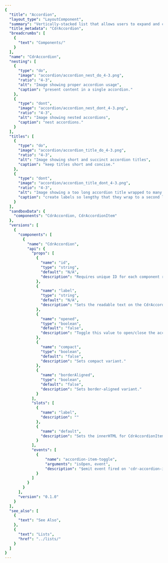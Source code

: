 ```yaml
---
{
  "title": "Accordion",
  "layout_type": "LayoutComponent",
  "summary": "Vertically-stacked list that allows users to expand and collapse additional content",
  "title_metadata": "CdrAccordion",
  "breadcrumbs": [
    {
      "text": "Components/"
    }
  ],
  "name": "CdrAccordion",
  "nesting": [
    {
      "type": "do",
      "image": "accordion/accordion_nest_do_4-3.png",
      "ratio": "4-3",
      "alt": "Image showing proper accordion usage",
      "caption": "present content in a single accordion."
    },
    {
      "type": "dont",
      "image": "accordion/accordion_nest_dont_4-3.png",
      "ratio": "4-3",
      "alt": "Image showing nested accordions",
      "caption": "nest accordions."
    }
  ],
  "titles": [
    {
      "type": "do",
      "image": "accordion/accordion_title_do_4-3.png",
      "ratio": "4-3",
      "alt": "Image showing short and succinct accordion titles",
      "caption": "keep titles short and concise."
    },
    {
      "type": "dont",
      "image": "accordion/accordion_title_dont_4-3.png",
      "ratio": "4-3",
      "alt": "Image showing a too long accordion title wrapped to many lines",
      "caption": "create labels so lengthy that they wrap to a second line."
    }
  ],
  "sandboxData": {
    "components": "CdrAccordion, CdrAccordionItem"
  },
  "versions": [
    {
      "components": [
        {
          "name": "CdrAccordion",
          "api": {
            "props": [
              {
                "name": "id",
                "type": "string",
                "default": "N/A",
                "description": "Requires unique ID for each component reference."
              },
              {
                "name": "label",
                "type": "string",
                "default": "N/A",
                "description": "Sets the readable text on the CdrAccordion button. Deprecated. Use label slot."
              },
              {
                "name": "opened",
                "type": "boolean",
                "default": "false",
                "description": "Toggle this value to open/close the accordion."
              },
              {
                "name": "compact",
                "type": "boolean",
                "default": "false",
                "description": "Sets compact variant."
              },
              {
                "name": "borderAligned",
                "type": "boolean",
                "default": "false",
                "description": "Sets border-aligned variant."
              }
            ],
            "slots": [
              {
                "name": "label",
                "description": ""
              },
              {
                "name": "default",
                "description": "Sets the innerHTML for CdrAccordionItem content."
              }
            ],
            "events": [
              {
                  "name": "accordion-item-toggle",
                  "arguments": "isOpen, event",
                  "description": "$emit event fired on 'cdr-accordion-item' toggle."
              }
            ]
          }
        }
      ],
      "version": "0.1.0"
    }
  ],
  "see_also": [
    {
      "text": "See Also",
    },
    {
      "text": "Lists",
      "href": "../lists/"
    }
  ]
}
---
```


<cdr-doc-tabs>

<template slot="Overview">
<cdr-doc-table-of-contents-shell>

## Default

Section borders expand to full width of container.

<cdr-doc-example-code-pair repository-href="/src/components/accordion" :sandbox-data="$page.frontmatter.sandboxData">

```html
  <cdr-accordion>
    <cdr-accordion-item
      id="default-1"
      label="How do I find my member number?">
      <cdr-text tag="p">
          Find your member number online. You can also call 
          Customer Support at 1-800-426-4840 (U.S. and Canada) or 1-253-891-2500 (International).
      </cdr-text>
    </cdr-accordion-item>
    <cdr-accordion-item
      id="default-2"
      label="Does every member get an Annual Dividend?">
      <cdr-text tag="p">
          Only active REI Co-op members receive an Annual Dividend notice. To be an active 
          member, you need to make net merchandise or shipping purchases (purchases minus credits and returns) 
          of at least $10 per year, unless you joined during that calendar year.
      </cdr-text>
    </cdr-accordion-item>
    <cdr-accordion-item
      id="default-3"
      label="When does my dividend expire?">
      <cdr-text tag="p">
          Your dividend expires on Jan. 3, just under two years after it has been issued. 
          or example, your 2018 dividend earned on 2017 purchases will expire in January 2020.
      </cdr-text>
    </cdr-accordion-item>
  </cdr-accordion>
```

</cdr-doc-example-code-pair>

## Compact

Reduced spacing around title and content body. Also, smaller font sizes resulting in an overall denser display of content.

<cdr-doc-example-code-pair repository-href="/src/components/accordion" :sandbox-data="$page.frontmatter.sandboxData">

```html
  <cdr-accordion :compact="true">
    <cdr-accordion-item
      id="compact-1"
      label="Why buy used gear?"
    >
      <cdr-text tag="p">
        Used Gear Beta is one way we are experimenting expanding opportunities 
        to enjoy life outdoors and bringing value to our members.
      </cdr-text>
    </cdr-accordion-item>
    <cdr-accordion-item
      id="compact-2"
      label="What's your cancellation policy?"
    >
      <cdr-text tag="p">
        Orders may be cancelled within 30 minutes of placing your order online. 
        After 30 minutes, your order will begin processing through our fulfillment center and cannot be cancelled.
      </cdr-text>
    </cdr-accordion-item>
    <cdr-accordion-item
      id="compact-3"
      label="When will my order arrive?"
    >
      <cdr-text tag="p">
        REI Co-op Used Gear Beta orders can take up to 3-4 business days to ship out. When your order ships, 
        we'll send you a shipping confirmation email that contains your tracking information. Shipping time is generally 3-5 business days.
      </cdr-text>
    </cdr-accordion-item>
  </cdr-accordion>
```

</cdr-doc-example-code-pair>

## Border Aligned

Border aligns to the title text and expand/collapse icon.

<cdr-doc-example-code-pair :background-toggle="false" repository-href="/src/components/accordion" :sandbox-data="$page.frontmatter.sandboxData">

```html
  <cdr-accordion :border-aligned="true">
    <cdr-accordion-item
      id="border-aligned-1"
      label="How long have you been in business?"
    >
      <cdr-text tag="p">
        REI has offered the finest in outdoor gear since 1938. In that same spirit, 
        REI Adventures has led the way down wilderness paths and cultural back roads 
        to the most intriguing destinations in the world since 1987.
      </cdr-text>
    </cdr-accordion-item>
    <cdr-accordion-item
      id="border-aligned-2"
      label="What kinds of trips are offered?"
    >
      <cdr-text tag="p">
        We have adventures that range from weekend getaways to three-week treks. We 
        explore the world on foot, by kayak, canoe or raft, bicycle, safari, 4-wheel 
        drive, cruise ship or a combination of these vehicles! Novices are welcome. 
        We can teach you to kayak or to safely summit a mountain.
      </cdr-text>
    </cdr-accordion-item>
    <cdr-accordion-item
      id="border-aligned-3"
      label="How do I know what each trip is like?"
    >
      <cdr-text tag="p">
        This website provides full details of each trip. If you still have questions, 
        please call us at 1-800-622-2236 or e-mail us at travel@rei.com.
      </cdr-text>
    </cdr-accordion-item>
  </cdr-accordion>
```

</cdr-doc-example-code-pair>

## Accessibility

To ensure that usage of this component complies with accessibility guidelines:
- Provide descriptive label for accordion header
- Be aware that embedding lengthy content in an accordion can be disorienting. When the accordion header expands, it can give the appearance of moving to another page

<br />

This component has compliance with WCAG guidelines by:
- Providing keyboard interactions to:
  - Expand and collapse accordion headers
  - Navigate and reverse navigate through the accordion headers
- Generating ARIA tags for accessibility, specifically `aria-controls`, `aria-expanded`, and `aria-hidden`

</cdr-doc-table-of-contents-shell>
</template>

<template slot="Design Guidelines">
<cdr-doc-table-of-contents-shell>

## Use When

- Providing users more content within the same layout
- Displaying content that's directly related, or supplemental, to the main subject of the page
- Designing with limited vertical space and there is enough content to condense

### Don't Use When

- Linking a title to another page. Instead, use [Links](../links/)
- Designing with sparse content. Instead, use [Lists](../lists/) or [Paragraphs](../paragraphs/)
- Content is lengthy. Instead, use [Tabs](../tabs/)

## Foundations

- Always include a title, icon and subsequent content for each section. All are required
- Position interactive elements (i.e. Select, Button, Link) within the container far enough from the title area to avoid accidental collapsing
- Use on either light or dark backgrounds, background color is provided for both

## Content

- Order the accordion titles by priority and importance
- Keep titles short to avoid wrapping at smaller viewports
- Use sentence case for titles

## Behavior

- Entire title area is clickable, including icon and background
- Never nest accordions within themselves
- Use short titles for accordion labels to avoid wrapping

### Show and Hide

- Revealing the frist accordion section is recommended
- Other accordion sections are all hidden by default, however it is possible to:
  - Specify that all accordion sections are revealed when page is displayed
  - Specify that a specific accordion section is revealed with remaining accordion section closed
- Sections do not automatically collapse when another is expanded

### Do / Don't

<do-dont :examples="$page.frontmatter.nesting" />

<br />

<do-dont :examples="$page.frontmatter.titles" />

## Responsiveness

- Accordion style can change variant based on breakpoint. Example: _Default_ at MD/LG, _Compact_ and _Border-Aligned_ at XS/SM
- Switching between the Tab component and the Accordion component is not supported in Cedar components library
- Do not replace the Accordion component with the Tab component at different breakpoints

</cdr-doc-table-of-contents-shell>
</template>

<template slot="API">
<cdr-doc-table-of-contents-shell>

## Props

<cdr-doc-api type="prop" :api-data="$page.frontmatter.versions[0].components[0].api.props" />

## Slots

<api-slot :slots-getting-started-link="true" />

### CdrAccordion
<!-- <cdr-doc-api type="slot" :api-data="$page.frontmatter.versions[0].components[0].api.slots" :slots-getting-started-link="false" /> -->

## Events

### CdrAccordionItem
<!-- <cdr-doc-api type="event" :api-data="$page.frontmatter.versions[0].components[0].api.events" /> -->

## Usage

### Style

Use `cdr-accordion` to pass styling options to `cdr-accordion-item`.

```vue
<template>
  <cdr-accordion
    :compact="true"
  >
    <cdr-accordion-item
      id="item-1"
      label="Label text"
    >
      Accordion content here
    </cdr-accordion-item>
  </cdr-accordion>
</template>
```

### Behavior

Set `show-all` to `true` on `cdr-accordion`, and each `cdr-accordion-item` will display in an open state.

```vue
<template>
  <cdr-accordion
    :show-all="true"
  >
    <cdr-accordion-item
      id="item-1"
      label="Label text"
    >
      Accordion content here
    ...
```

The **CdrAccordionItem** component can also be controlled individually. If `show-all` is `false` at the **CdrAccordion** level, set `show` to `true` to display an individual accordion item in an open state. Note that **CdrAccordion** settings will take precedence over **CdrAccordionItem** settings.

```vue
<template>
  <cdr-accordion>
    <cdr-accordion-item
      id="item-1"
      label="Label text"
      :show="true"
    >
      Accordion content here
    ...
```

Any options set at the **CdrAccordion** level can be set on any parent component of **CdrAccordion** by using Vue's provide/inject functionality. This is useful, for instance, if **CdrAccordionItem** ever needs to be used as a part of another group component.


```vue
<template>
  ...
  <cdr-accordion-item
    id="item-1"
    label="Label text"
  >
    Accordion content here
  </cdr-accordion-item>
  ...
</template>

<script>
  export default {
    ...
    provide() {
      return {
        borderAligned: true,
        showAll: true
      };
    }
  }
</script>
```

</cdr-doc-table-of-contents-shell>
</template>

</cdr-doc-tabs>
